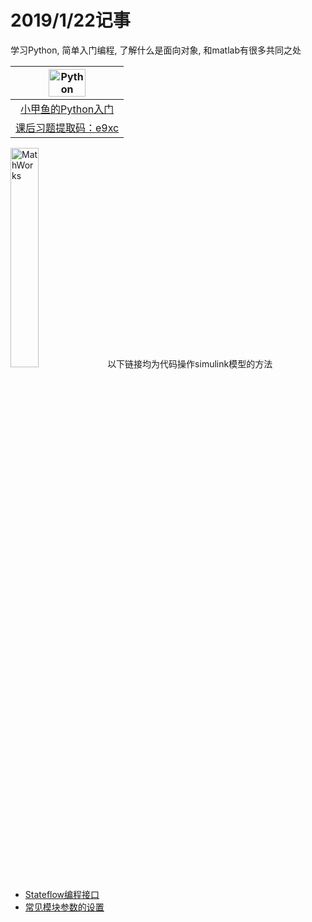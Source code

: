 2019/1/22记事
========
学习Python, 简单入门编程, 了解什么是面向对象, 和matlab有很多共同之处

|<img src="https://i2.hdslb.com/bfs/archive/9a8f816fdadd1b814c5ce51e7ead25319166eb92.jpg@320w_200h.webp" alt="Python" title="Python image" width="60%"/>|
|:-:|
|[小甲鱼的Python入门](https://www.bilibili.com/video/av4050443?from=search&seid=1496318060419049403"Python入门")|
|[课后习题提取码：e9xc](https://pan.baidu.com/s/1bXkNaveiYIFxelvIEN9G8g)| 
<img src="https://ww2.mathworks.cn/etc/designs/mathworks/img/pic-header-mathworks-logo.svg" title="MathWorks" width="30%"/>
以下链接均为代码操作simulink模型的方法

+ [Stateflow编程接口](https://ww2.mathworks.cn/help/stateflow/programmatic-manipulation.html"Stateflow编程接口")
+ [常见模块参数的设置](https://ww2.mathworks.cn/help/simulink/slref/block-specific-parameters.html#mw_c89fb247-a4eb-4a4f-bcc4-d27a68502cb4"模块的特定参数")

